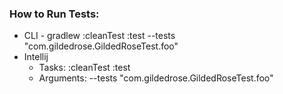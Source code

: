 <h3>How to Run Tests:</h3>
<ul>
    <li>CLI - gradlew :cleanTest :test --tests "com.gildedrose.GildedRoseTest.foo"</li>
    <li>Intellij
        <ul>
            <li>Tasks: :cleanTest :test<br/></li>
            <li>Arguments: --tests "com.gildedrose.GildedRoseTest.foo"</li>
        </ul>
    </li>
</ul>
